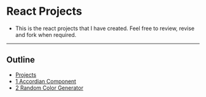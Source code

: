 # React Projects
- This is the react projects that I have created. Feel free to review, revise and fork when required.

---
## Outline 
- [Projects](#Projects)
- [1 Accordian Component](#Accordian)
- [2 Random Color Generator](#RCG)
